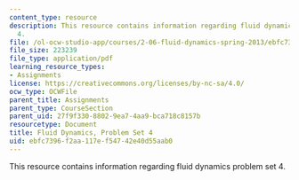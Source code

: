 ```yaml
---
content_type: resource
description: This resource contains information regarding fluid dynamics problem set
  4.
file: /ol-ocw-studio-app/courses/2-06-fluid-dynamics-spring-2013/ebfc7396f2aa117ef54742e40d55aab0_MIT2_06S13_ps4.pdf
file_size: 223239
file_type: application/pdf
learning_resource_types:
- Assignments
license: https://creativecommons.org/licenses/by-nc-sa/4.0/
ocw_type: OCWFile
parent_title: Assignments
parent_type: CourseSection
parent_uid: 27f9f330-8802-9ea7-4aa9-bca718c8157b
resourcetype: Document
title: Fluid Dynamics, Problem Set 4
uid: ebfc7396-f2aa-117e-f547-42e40d55aab0
---
```

This resource contains information regarding fluid dynamics problem set 4.